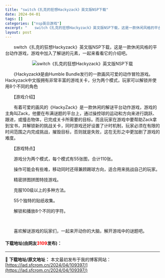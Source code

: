 ```yaml
---
title: "switch《扎克的狂想Hackyzack》英文版NSP下载"
date: 2024-04-01
tags: []
categories: ["nsp英日游戏"]
excerpt: "　　switch《扎克的狂想Hackyzack》英文版NSP下载，这是一款休闲风格的平台动作游戏，游戏中加入了解谜的元素，一起来看看它的介绍吧。 　　《Hackyzack》是由Humble Bundle发行的一款画风可爱的动作冒险游戏。Hackyzack中文版拥有非常丰富的游戏关卡，分为两个模式，玩&hellip;"
layout: post
---
```


 <p>　　switch《扎克的狂想Hackyzack》英文版NSP下载，这是一款休闲风格的平台动作游戏，游戏中加入了解谜的元素，一起来看看它的介绍吧。</p> <p align="center"><img align="" border="0" src="https://lad.sfcrom.cn/wp-content/uploads/2024/04/20240401_660a376c313d0.webp" alt="switch《扎克的狂想Hackyzack》英文版NSP下载" /></p> <p>　　《Hackyzack》是由Humble Bundle发行的一款画风可爱的动作冒险游戏。Hackyzack中文版拥有非常丰富的游戏关卡，分为两个模式，玩家可以解锁并使用8个不同的角色</p> <p>　　【游戏介绍】</p> <p>　　有着可爱的画风的《HackyZack》是一款休闲的解谜平台动作游戏，游戏的主角叫Zack，他要在布满谜题的平台上，通过操控球的运动和方向来进行跳跃、跟进，或撞击物体，已完成关卡所需要的目标。而且玩家在游戏中要帮助Zack拿到宝书，并解锁新的挑战关卡，同时游戏还好设置了计时机制，玩家必须在有限的时间范围之内完成挑战，摧毁目标，否则就是失败，这在无形之中更加剧了游戏的难度。</p> <p>　　【游戏特点】</p> <p>　　游戏分为两个模式，每个模式有55张图，合计110张。</p> <p>　　操作可能会有些难，移动同时还得兼顾踢球方向，适合用来挑战自己的玩家。</p> <p>　　精密拼图拼图特技游戏。</p> <p>　　克服100级以上的多种方法。</p> <p>　　55个独特的贴纸收集。</p> <p>　　解锁和播放8个不同的字符。</p> <p>&nbsp;</p> <p>　　喜欢解谜游戏的玩家们，一起来开动你的大脑，解开游戏中的谜题吧。</p> <p><h4>下载地址(由网友<font color="red">3109</font>发布)：</h4></p> 

---
📖 **下载地址/原文地址：** 本文最初发布于我的博客网站：[https://lad.sfcrom.cn/2024/04/109397/](https://lad.sfcrom.cn/2024/04/109397/)
